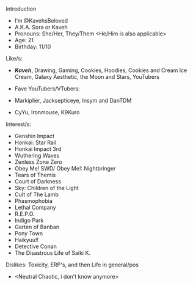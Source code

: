 Introduction
- I’m @KavehsBeloved
- A.K.A. Sora or Kaveh
- Pronouns: She/Her, They/Them <He/Him is also applicable>
- Age: 21
- Birthday: 11/10   <br/>
 
Like/s:
- ***Kaveh***, Drawing, Gaming, Cookies, Hoodies, Cookies and Cream Ice Cream, Galaxy Aesthetic, the Moon and Stars, YouTubers
 
- Fave YouTubers/VTubers:
- Markiplier, Jacksepticeye, Insym and DanTDM
- CyYu, Ironmouse, K9Kuro


Interest/s:

-  Genshin Impact
-  Honkai: Star Rail
-  Honkai Impact 3rd 
-  Wuthering Waves 
-  Zenless Zone Zero
-  Obey Me! SWD/ Obey Me!: Nightbringer
-  Tears of Themis
-  Court of Darkness
-  Sky: Children of the Light 
-  Cult of The Lamb
-  Phasmophobia
-  Lethal Company
-  R.E.P.O.
-  Indigo Park
-  Garten of Banban
-  Pony Town
-  Haikyuu!!
-  Detective Conan
-  The Disastrous Life of Saiki K.

 
Dislikes: Toxicity, ERP's, and then Life in general/pos


- <Neutral Chaotic, i don't know anymore>

<!---
KavehsBeloved/KavehsBeloved is a ✨ special ✨ repository because its `README.md` (this file) appears on your GitHub profile.
You can click the Preview link to take a look at your changes.
--->
